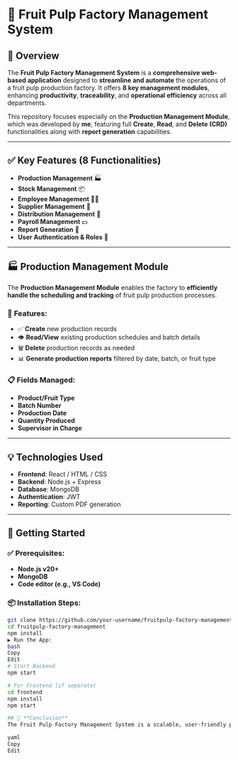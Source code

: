 # 🍊 **Fruit Pulp Factory Management System**

## 📘 **Overview**

The **Fruit Pulp Factory Management System** is a **comprehensive web-based application** designed to **streamline and automate** the operations of a fruit pulp production factory. It offers **8 key management modules**, enhancing **productivity**, **traceability**, and **operational efficiency** across all departments.

This repository focuses especially on the **Production Management Module**, which was developed by **me**, featuring full **Create**, **Read**, and **Delete (CRD)** functionalities along with **report generation** capabilities.

---

## ✅ **Key Features (8 Functionalities)**

- **Production Management** 🏭  
- **Stock Management** 📦  
- **Employee Management** 👨‍💼  
- **Supplier Management** 🚚  
- **Distribution Management** 🛒  
- **Payroll Management** 💵  
- **Report Generation** 📑  
- **User Authentication & Roles** 🔐  

---

## 🏭 **Production Management Module**

The **Production Management Module** enables the factory to **efficiently handle the scheduling and tracking** of fruit pulp production processes.

### 🔧 **Features:**

- ✅ **Create** new production records  
- 👁️ **Read/View** existing production schedules and batch details  
- 🗑️ **Delete** production records as needed  
- 📊 **Generate production reports** filtered by date, batch, or fruit type  

### 📋 **Fields Managed:**

- **Product/Fruit Type**  
- **Batch Number**  
- **Production Date**  
- **Quantity Produced**  
- **Supervisor in Charge**  

---

## 💡 **Technologies Used**

- **Frontend**: React / HTML / CSS  
- **Backend**: Node.js + Express  
- **Database**: MongoDB  
- **Authentication**: JWT  
- **Reporting**: Custom PDF generation  

---

## 🚀 **Getting Started**

### ✅ **Prerequisites:**

- **Node.js v20+**  
- **MongoDB**  
- **Code editor (e.g., VS Code)**  

### 📦 **Installation Steps:**

```bash
git clone https://github.com/your-username/fruitpulp-factory-management.git
cd fruitpulp-factory-management
npm install
▶️ Run the App:
bash
Copy
Edit
# Start Backend
npm start

# For Frontend (if separate)
cd frontend
npm install
npm start

## 🏁 **Conclusion**
The Fruit Pulp Factory Management System is a scalable, user-friendly platform designed to optimize and simplify industrial operations. Special attention was given to the Production Management Module, allowing the factory to manage its daily operations with ease, transparency, and efficiency.

yaml
Copy
Edit
